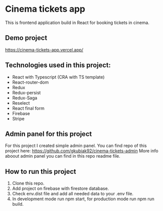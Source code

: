 # Cinema tickets app

This is frontend application build in React for booking tickets in cinema.

## Demo project
https://cinema-tickets-app.vercel.app/

## Technologies used in this project:
- React with Typescript (CRA with TS template)
- React-router-dom
- Redux
- Redux-persist
- Redux-Saga
- Reselect
- React final form
- Firebase
- Stripe

## Admin panel for this project
For this project I created simple admin panel. You can find repo of this project here:
https://github.com/gkubiak92/cinema-tickets-admin
More info aboout admin panel you can find in this repo readme file.

## How to run this project
1. Clone this repo.
2. Add project on firebase with firestore database.
3. Check env.dist file and add all needed data to your .env file.
4. In development mode run npm start, for production mode run npm run build.

